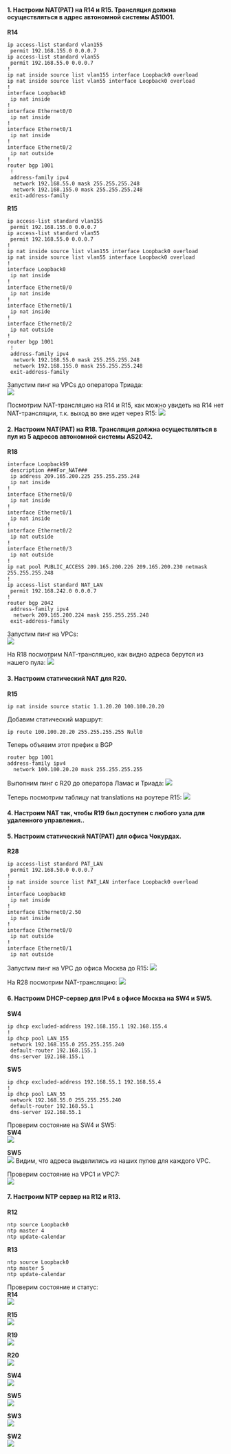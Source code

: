 #### 1. Настроим NAT(PAT) на R14 и R15. Трансляция должна осуществляться в адрес автономной системы AS1001.

**R14**
```
ip access-list standard vlan155
 permit 192.168.155.0 0.0.0.7
ip access-list standard vlan55
 permit 192.168.55.0 0.0.0.7
!
ip nat inside source list vlan155 interface Loopback0 overload
ip nat inside source list vlan55 interface Loopback0 overload
!
interface Loopback0
 ip nat inside
!
interface Ethernet0/0
 ip nat inside
!
interface Ethernet0/1
 ip nat inside
!
interface Ethernet0/2
 ip nat outside
!
router bgp 1001
 !
 address-family ipv4
  network 192.168.55.0 mask 255.255.255.248
  network 192.168.155.0 mask 255.255.255.248
 exit-address-family
```

**R15**
```
ip access-list standard vlan155
 permit 192.168.155.0 0.0.0.7
ip access-list standard vlan55
 permit 192.168.55.0 0.0.0.7
!
ip nat inside source list vlan155 interface Loopback0 overload
ip nat inside source list vlan55 interface Loopback0 overload
!
interface Loopback0
 ip nat inside
!
interface Ethernet0/0
 ip nat inside
!
interface Ethernet0/1
 ip nat inside
!
interface Ethernet0/2
 ip nat outside
!
router bgp 1001
 !        
 address-family ipv4
  network 192.168.55.0 mask 255.255.255.248
  network 192.168.155.0 mask 255.255.255.248
 exit-address-family
```

Запустим пинг на VPCs до оператора Триада:  
![](https://github.com/devops-user/otus/blob/main/homeworks_prof/homework_33/images/vpcs_msc.png)

Посмотрим NAT-трансляцию на R14 и R15, как можно увидеть на R14 нет NAT-трансляции, т.к. выход во вне идет через R15:
![](https://github.com/devops-user/otus/blob/main/homeworks_prof/homework_33/images/R14_R15.png)


#### 2. Настроим NAT(PAT) на R18. Трансляция должна осуществляться в пул из 5 адресов автономной системы AS2042.

**R18**
```
interface Loopback99
 description ###For_NAT###
 ip address 209.165.200.225 255.255.255.248
 ip nat inside
!
interface Ethernet0/0
 ip nat inside
!
interface Ethernet0/1
 ip nat inside
!
interface Ethernet0/2
 ip nat outside
!
interface Ethernet0/3
 ip nat outside
!
ip nat pool PUBLIC_ACCESS 209.165.200.226 209.165.200.230 netmask 255.255.255.248
!
ip access-list standard NAT_LAN
 permit 192.168.242.0 0.0.0.7
!
router bgp 2042
 address-family ipv4
  network 209.165.200.224 mask 255.255.255.248
 exit-address-family
```

Запустим пинг на VPCs:  
![](https://github.com/devops-user/otus/blob/main/homeworks_prof/homework_33/images/vpcs.png)

На R18 посмотрим NAT-трансляцию, как видно адреса берутся из нашего пула:
![](https://github.com/devops-user/otus/blob/main/homeworks_prof/homework_33/images/R18_nat.png)


#### 3. Настроим статический NAT для R20.

 **R15**
```
ip nat inside source static 1.1.20.20 100.100.20.20
```
Добавим статический маршрут:
```
ip route 100.100.20.20 255.255.255.255 Null0
```
Теперь объявим этот префик в BGP
```
router bgp 1001
address-family ipv4
  network 100.100.20.20 mask 255.255.255.255
```

Выполним пинг с R20 до оператора Ламас и Триада:
![](https://github.com/devops-user/otus/blob/main/homeworks_prof/homework_33/images/R20_nat.png)

Теперь посмотрим таблицу nat translations на роутере R15:
![](https://github.com/devops-user/otus/blob/main/homeworks_prof/homework_33/images/R15_nat.png)

#### 4. Настроим NAT так, чтобы R19 был доступен с любого узла для удаленного управления..

#### 5. Настроим статический NAT(PAT) для офиса Чокурдах.

**R28**
```
ip access-list standard PAT_LAN
 permit 192.168.50.0 0.0.0.7
!
ip nat inside source list PAT_LAN interface Loopback0 overload
!
interface Loopback0
 ip nat inside
!
interface Ethernet0/2.50
 ip nat inside
!
interface Ethernet0/0
 ip nat outside
!
interface Ethernet0/1
 ip nat outside
```
Запустим пинг на VPC до офиса Москва до R15:
![](https://github.com/devops-user/otus/blob/main/homeworks_prof/homework_33/images/ping.png)

На R28 посмотрим NAT-трансляцию:
![](https://github.com/devops-user/otus/blob/main/homeworks_prof/homework_33/images/R28_pat.png)

#### 6. Настроим DHCP-сервер для IPv4 в офисе Москва на SW4 и SW5.

**SW4**
```
ip dhcp excluded-address 192.168.155.1 192.168.155.4
!
ip dhcp pool LAN_155
 network 192.168.155.0 255.255.255.240
 default-router 192.168.155.1 
 dns-server 192.168.155.1 
```

**SW5**
```
ip dhcp excluded-address 192.168.55.1 192.168.55.4
!
ip dhcp pool LAN_55
 network 192.168.55.0 255.255.255.240
 default-router 192.168.55.1 
 dns-server 192.168.55.1 
```
Проверим состояние на SW4 и SW5:  
**SW4**  
![](https://github.com/devops-user/otus/blob/main/homeworks_prof/homework_33/images/SW4_dhcp.png)

**SW5**  
![](https://github.com/devops-user/otus/blob/main/homeworks_prof/homework_33/images/SW5_dhcp.png)
Видим, что адреса выделились из наших пулов для каждого VPC.

Проверим состояние на VPC1 и VPC7:  
![](https://github.com/devops-user/otus/blob/main/homeworks_prof/homework_33/images/vpc.png)

#### 7. Настроим NTP сервер на R12 и R13.

**R12**
```
ntp source Loopback0
ntp master 4
ntp update-calendar
```

**R13**
```
ntp source Loopback0
ntp master 5
ntp update-calendar
```

Проверим состояние и статус:  
**R14**  
![](https://github.com/devops-user/otus/blob/main/homeworks_prof/homework_33/images/R14.png)

**R15**  
![](https://github.com/devops-user/otus/blob/main/homeworks_prof/homework_33/images/R15.png)

**R19**  
![](https://github.com/devops-user/otus/blob/main/homeworks_prof/homework_33/images/R19.png)

**R20**  
![](https://github.com/devops-user/otus/blob/main/homeworks_prof/homework_33/images/R20.png)

**SW4**  
![](https://github.com/devops-user/otus/blob/main/homeworks_prof/homework_33/images/SW4.png)

**SW5**  
![](https://github.com/devops-user/otus/blob/main/homeworks_prof/homework_33/images/SW5.png)

**SW3**  
![](https://github.com/devops-user/otus/blob/main/homeworks_prof/homework_33/images/SW3.png)

**SW2**  
![](https://github.com/devops-user/otus/blob/main/homeworks_prof/homework_33/images/SW2.png)
